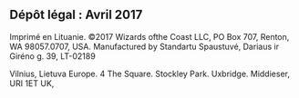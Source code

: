 ## Dépôt légal : Avril 2017


Imprimé en Lituanie. ©2017 Wizards ofthe Coast LLC, PO Box 707, Renton, WA 98057.0707, USA. Manufactured by Standartu Spaustuvé, Dariaus ir Giréno g. 39, LT-02189

Vilnius, Lietuva
Europe. 4 The Square. Stockley Park. Uxbridge. Middieser, URI 1ET UK,